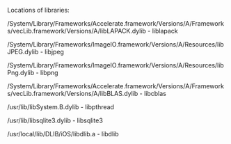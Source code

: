 Locations of libraries:

/System/Library/Frameworks/Accelerate.framework/Versions/A/Frameworks/vecLib.framework/Versions/A/libLAPACK.dylib - liblapack

/System/Library/Frameworks/ImageIO.framework/Versions/A/Resources/libJPEG.dylib - libjpeg

/System/Library/Frameworks/ImageIO.framework/Versions/A/Resources/libPng.dylib - libpng

/System/Library/Frameworks/Accelerate.framework/Versions/A/Frameworks/vecLib.framework/Versions/A/libBLAS.dylib - libcblas

/usr/lib/libSystem.B.dylib - libpthread

/usr/lib/libsqlite3.dylib - libsqlite3

/usr/local/lib/DLIB/iOS/libdlib.a - libdlib
